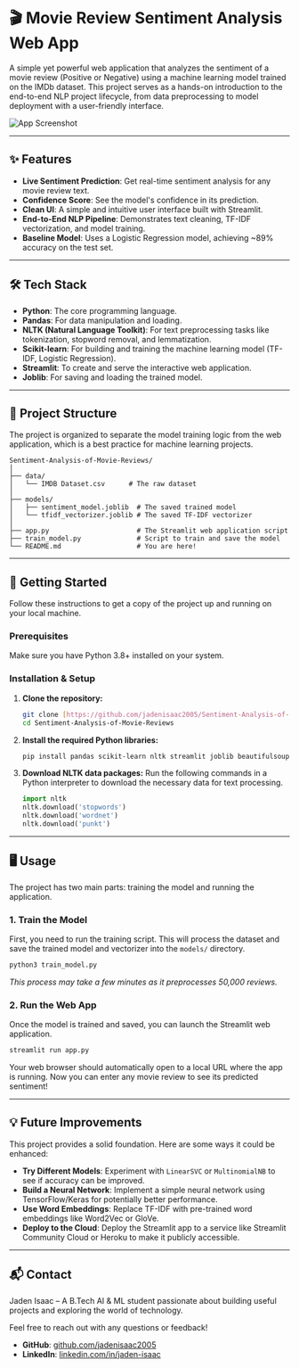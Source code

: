 # 🎬 Movie Review Sentiment Analysis Web App

A simple yet powerful web application that analyzes the sentiment of a movie review (Positive or Negative) using a machine learning model trained on the IMDb dataset. This project serves as a hands-on introduction to the end-to-end NLP project lifecycle, from data preprocessing to model deployment with a user-friendly interface.

![App Screenshot](https://i.postimg.cc/cCbZDwLZ/Screenshot-2025-07-27-at-1-30-38-AM.png)

---

## ✨ Features

- **Live Sentiment Prediction**: Get real-time sentiment analysis for any movie review text.
- **Confidence Score**: See the model's confidence in its prediction.
- **Clean UI**: A simple and intuitive user interface built with Streamlit.
- **End-to-End NLP Pipeline**: Demonstrates text cleaning, TF-IDF vectorization, and model training.
- **Baseline Model**: Uses a Logistic Regression model, achieving ~89% accuracy on the test set.

---

## 🛠️ Tech Stack

- **Python**: The core programming language.
- **Pandas**: For data manipulation and loading.
- **NLTK (Natural Language Toolkit)**: For text preprocessing tasks like tokenization, stopword removal, and lemmatization.
- **Scikit-learn**: For building and training the machine learning model (TF-IDF, Logistic Regression).
- **Streamlit**: To create and serve the interactive web application.
- **Joblib**: For saving and loading the trained model.

---

## 📂 Project Structure

The project is organized to separate the model training logic from the web application, which is a best practice for machine learning projects.

```
Sentiment-Analysis-of-Movie-Reviews/
│
├── data/
│   └── IMDB Dataset.csv      # The raw dataset
│
├── models/
│   ├── sentiment_model.joblib  # The saved trained model
│   └── tfidf_vectorizer.joblib # The saved TF-IDF vectorizer
│
├── app.py                      # The Streamlit web application script
├── train_model.py              # Script to train and save the model
└── README.md                   # You are here!
```

---

## 🚀 Getting Started

Follow these instructions to get a copy of the project up and running on your local machine.

### Prerequisites

Make sure you have Python 3.8+ installed on your system.

### Installation & Setup

1.  **Clone the repository:**
    ```bash
    git clone [https://github.com/jadenisaac2005/Sentiment-Analysis-of-Movie-Reviews.git](https://github.com/YOUR_USERNAME/Sentiment-Analysis-of-Movie-Reviews.git)
    cd Sentiment-Analysis-of-Movie-Reviews
    ```

2.  **Install the required Python libraries:**
    ```bash
    pip install pandas scikit-learn nltk streamlit joblib beautifulsoup4
    ```

3.  **Download NLTK data packages:**
    Run the following commands in a Python interpreter to download the necessary data for text processing.
    ```python
    import nltk
    nltk.download('stopwords')
    nltk.download('wordnet')
    nltk.download('punkt')
    ```

---

## 🖥️ Usage

The project has two main parts: training the model and running the application.

### 1. Train the Model

First, you need to run the training script. This will process the dataset and save the trained model and vectorizer into the `models/` directory.

```bash
python3 train_model.py
```
*This process may take a few minutes as it preprocesses 50,000 reviews.*

### 2. Run the Web App

Once the model is trained and saved, you can launch the Streamlit web application.

```bash
streamlit run app.py
```

Your web browser should automatically open to a local URL where the app is running. Now you can enter any movie review to see its predicted sentiment!

---

## 💡 Future Improvements

This project provides a solid foundation. Here are some ways it could be enhanced:

- **Try Different Models**: Experiment with `LinearSVC` or `MultinomialNB` to see if accuracy can be improved.
- **Build a Neural Network**: Implement a simple neural network using TensorFlow/Keras for potentially better performance.
- **Use Word Embeddings**: Replace TF-IDF with pre-trained word embeddings like Word2Vec or GloVe.
- **Deploy to the Cloud**: Deploy the Streamlit app to a service like Streamlit Community Cloud or Heroku to make it publicly accessible.

---

## 📬 Contact

Jaden Isaac – A B.Tech AI & ML student passionate about building useful projects and exploring the world of technology.

Feel free to reach out with any questions or feedback!

- **GitHub**: [github.com/jadenisaac2005](https://github.com/jadenisaac2005)
- **LinkedIn**: [linkedin.com/in/jaden-isaac](https://linkedin.com/in/jaden-isaac)
